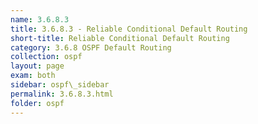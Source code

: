 ```yaml
---
name: 3.6.8.3
title: 3.6.8.3 - Reliable Conditional Default Routing
short-title: Reliable Conditional Default Routing
category: 3.6.8 OSPF Default Routing
collection: ospf
layout: page
exam: both
sidebar: ospf\_sidebar
permalink: 3.6.8.3.html
folder: ospf
---
```


